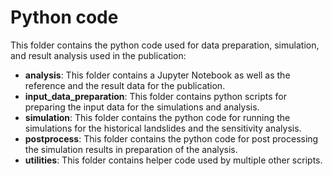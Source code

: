 # Python code
This folder contains the python code used for data preparation, simulation, and result analysis used in the publication:

- __analysis__: This folder contains a Jupyter Notebook as well as the reference and the result data for the publication. 
- __input_data_preparation__: This folder contains python scripts for preparing the input data for the simulations and analysis. 
- __simulation__: This folder contains the python code for running the simulations for the historical landslides and the sensitivity analysis.
- __postprocess__: This folder contains the python code for post processing the simulation results in preparation of the analysis.
- __utilities__: This folder contains helper code used by multiple other scripts.


